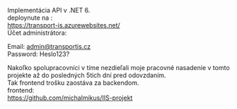 Implementácia API v .NET 6.<br/>
deploynute na :<br/>
https://transport-is.azurewebsites.net/<br/>
Účet administrátora: <br/>

Email: admin@transportis.cz <br/>
Password: Heslo123? <br/>

Nakoľko spolupracovníci v tíme nezdieľali moje pracovné nasadenie v tomto projekte až do posledných 5tich dní pred odovzdaním.<br/>
Tak frontend trošku zaostáva za backendom.<br/>
frontend:<br/>
https://github.com/michalmikus/IIS-projekt<br/>
